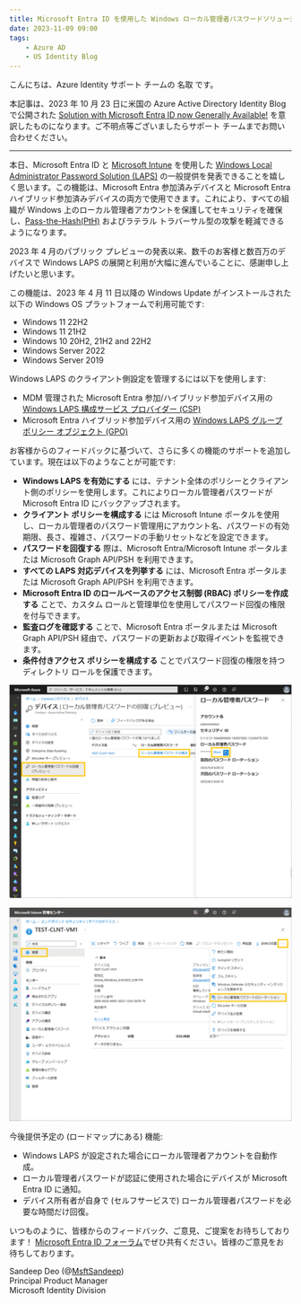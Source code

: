 ```yaml
---
title: Microsoft Entra ID を使用した Windows ローカル管理者パスワードソリューションの一般提供を開始しました！
date: 2023-11-09 09:00
tags:
    - Azure AD
    - US Identity Blog
---
```



こんにちは、Azure Identity サポート チームの 名取 です。

本記事は、2023 年 10 月 23 日に米国の Azure Active Directory Identity Blog で公開された [Solution with Microsoft Entra ID now Generally Available!](https://techcommunity.microsoft.com/t5/microsoft-entra-azure-ad-blog/windows-local-administrator-password-solution-with-microsoft/ba-p/3911999) を意訳したものになります。ご不明点等ございましたらサポート チームまでお問い合わせください。

---

本日、Microsoft Entra ID と [Microsoft Intune](https://learn.microsoft.com/ja-jp/mem/intune/protect/windows-laps-overview) を使用した [Windows Local Administrator Password Solution (LAPS)](https://learn.microsoft.com/ja-jp/entra/identity/devices/howto-manage-local-admin-passwords) の一般提供を発表できることを嬉しく思います。この機能は、Microsoft Entra 参加済みデバイスと Microsoft Entra ハイブリッド参加済みデバイスの両方で使用できます。これにより、すべての組織が Windows 上のローカル管理者アカウントを保護してセキュリティを確保し、[Pass-the-Hash(PtH)](https://www.microsoft.com/en-us/download/details.aspx?id=36036) およびラテラル トラバーサル型の攻撃を軽減できるようになります。

2023 年 4 月のパブリック プレビューの発表以来、数千のお客様と数百万のデバイスで Windows LAPS の展開と利用が大幅に進んでいることに、感謝申し上げたいと思います。

この機能は、2023 年 4 月 11 日以降の Windows Update がインストールされた以下の Windows OS プラットフォームで利用可能です:

- Windows 11 22H2 
- Windows 11 21H2 
- Windows 10 20H2, 21H2 and 22H2 
- Windows Server 2022 
- Windows Server 2019 

Windows LAPS のクライアント側設定を管理するには以下を使用します:

- MDM 管理された Microsoft Entra 参加/ハイブリッド参加デバイス用の [Windows LAPS 構成サービス プロバイダー (CSP)](https://learn.microsoft.com/ja-jp/windows/client-management/mdm/laps-csp)
- Microsoft Entra ハイブリッド参加デバイス用の [Windows LAPS グループ ポリシー オブジェクト (GPO)](https://learn.microsoft.com/ja-jp/windows-server/identity/laps/laps-management-policy-settings#windows-laps-group-policy)

お客様からのフィードバックに基づいて、さらに多くの機能のサポートを追加しています。現在は以下のようなことが可能です:

- **Windows LAPS を有効にする** には、テナント全体のポリシーとクライアント側のポリシーを使用します。これによりローカル管理者パスワードが Microsoft Entra ID にバックアップされます。
- **クライアント ポリシーを構成する** には Microsoft Intune ポータルを使用し、ローカル管理者のパスワード管理用にアカウント名、パスワードの有効期限、長さ、複雑さ、パスワードの手動リセットなどを設定できます。
- **パスワードを回復する** 際は、Microsoft Entra/Microsoft Intune ポータルまたは Microsoft Graph API/PSH を利用できます。
- **すべての LAPS 対応デバイスを列挙する** には、Microsoft Entra ポータルまたは Microsoft Graph API/PSH を利用できます。
- **Microsoft Entra ID のロールベースのアクセス制御 (RBAC) ポリシーを作成する** ことで、カスタム ロールと管理単位を使用してパスワード回復の権限を付与できます。
- **監査ログを確認する** ことで、Microsoft Entra ポータルまたは Microsoft Graph API/PSH 経由で、パスワードの更新および取得イベントを監視できます。
- **条件付きアクセス ポリシーを構成する** ことでパスワード回復の権限を持つディレクトリ ロールを保護できます。

![](.//Windows-Local-Administrator-Password-Solution-with-Microsoft-Entra-ID-now-Generally-Available!/Windows-Local-Administrator-Password-Solution-with-Microsoft-Entra-ID-now-Generally-Available!-1.png)

![](.//Windows-Local-Administrator-Password-Solution-with-Microsoft-Entra-ID-now-Generally-Available!/Windows-Local-Administrator-Password-Solution-with-Microsoft-Entra-ID-now-Generally-Available!-2.png)

今後提供予定の (ロードマップにある) 機能:

- Windows LAPS が設定された場合にローカル管理者アカウントを自動作成。
- ローカル管理者パスワードが認証に使用された場合にデバイスが Microsoft Entra ID に通知。
- デバイス所有者が自身で (セルフサービスで) ローカル管理者パスワードを必要な時間だけ回復。

いつものように、皆様からのフィードバック、ご意見、ご提案をお待ちしております！ [Microsoft Entra ID フォーラム](https://feedback.azure.com/d365community/forum/22920db1-ad25-ec11-b6e6-000d3a4f0789)でぜひ共有ください。皆様のご意見をお待ちしております。 

Sandeep Deo (@[MsftSandeep](https://twitter.com/MsftSandeep))  
Principal Product Manager  
Microsoft Identity Division
